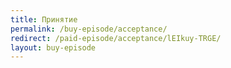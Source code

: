 ```yaml
---
title: Принятие
permalink: /buy-episode/acceptance/
redirect: /paid-episode/acceptance/lEIkuy-TRGE/
layout: buy-episode
---
```

